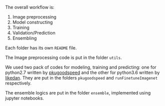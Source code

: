 The overall workflow is:
  
  1. Image preprocessing
  2. Model constructing
  3. Training
  4. Validation/Prediction
  5. Ensembling

Each folder has its own `README` file.

The Image preprocessing code is put in the folder `utils`.

We used two pack of codes for modeling, training and predicting: one for python2.7 written by [pkugoodspeed](https://github.com/PKUGoodSpeed) and the other for python3.6 written by [likedan](https://github.com/likedan). They are put in the folders `pkugoodspeed` and `runFinetuneImagenet` respectively.

The ensemble logics are put in the folder `ensemble`, implemented using jupyter notebooks.
